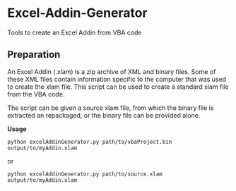 # Excel-Addin-Generator
Tools to create an Excel Addin from VBA code

Preparation
------------

An Excel Addin (.xlam) is a zip archive of XML and binary files. Some of these XML files contain information specific to the computer that was used to create the xlam file. This script can be used to create a standard xlam file from the VBA code.

The script can be given a source xlam file, from which the binary file is extracted an repackaged, or the binary file can be provided alone.

**Usage**

`python excelAddinGenerator.py path/to/vbaProject.bin output/to/myAddin.xlam`

or

`python excelAddinGenerator.py path/to/source.xlam output/to/myAddin.xlam`
